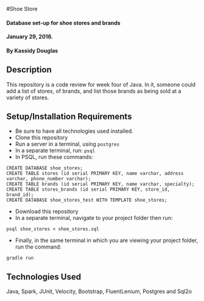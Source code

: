 #Shoe Store
#### Database set-up for shoe stores and brands
#### January 29, 2016.

#### By Kassidy Douglas

## Description

This repository is a code review for week four of Java. In it, someone could add a list of stores, of brands, and list those brands as being sold at a variety of stores.

## Setup/Installation Requirements

* Be sure to have all technologies used installed.
* Clone this repository
* Run a server in a terminal, using
`postgres`
* In a separate terminal, run:
`psql`
* In PSQL, run these commands:

```
CREATE DATABASE shoe_stores;
CREATE TABLE stores (id serial PRIMARY KEY, name varchar, address varchar, phone_number varchar);
CREATE TABLE brands (id serial PRIMARY KEY, name varchar, specialty);
CREATE TABLE stores_brands (id serial PRIMARY KEY, store_id, brand_id);
CREATE DATABASE shoe_stores_test WITH TEMPLATE shoe_stores;
```

* Download this repository
* In a separate terminal, navigate to your project folder then run:

`psql shoe_stores < shoe_stores.sql`

* Finally, in the same terminal in which you are viewing your project folder, run the command:

`gradle run`



## Technologies Used

Java, Spark, JUnit, Velocity, Bootstrap, FluentLenium, Postgres and Sql2o
